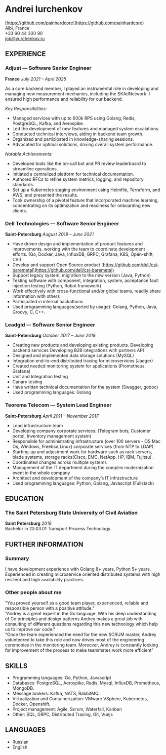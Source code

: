 # Andrei Iurchenkov

[https://github.com/painhardcore](https://github.com/painhardcore)  
Albi, France  
+33 60 44 330 90  
job@yurchenkov.ru  

## EXPERIENCE

### Adjust — Software Senior Engineer  
**France** *July 2021 – April 2025*

As a core backend member, I played an instrumental role in developing and managing new measurement mechanics, including the SKAdNetwork. I ensured high performance and reliability for our backend.

*Key Responsibilities:*
* Managed services with up to 900k RPS using Golang, Redis, PostgreSQL, Kafka, and Aerospike.
* Led the development of new features and managed system escalations.
* Conducted technical interviews, aiding in backend team growth.
* Organized and participated in knowledge-sharing sessions.
* Advocated for optimal solutions, driving overall system performance.

*Notable Achievements:*
* Developed tools like the on-call bot and PR review leaderboard to streamline operations.
* Initiated a centralized platform for technical documentation.
* Authored RFCs to refine system metrics, logging, and repository standards.
* Set up a Kubernetes staging environment using Helmfile, Terraform, and AWS, and presented the results.
* Took ownership of a pivotal feature that incorporated machine learning, concentrating on its optimization and readiness for onboarding new clients.

### Dell Technologies — Software Senior Engineer  
**Saint-Petersburg** *August 2018 – June 2021*

* Have driven design and implementation of product features and improvements, working with the team to coordinate development efforts. (Go, Docker, Java, InfluxDB, GRPC, Grafana, K8S, Open-shift, CSI)
* Develop and support Open Source product [https://github.com/dell/csi-baremetal](https://github.com/dell/csi-baremetal)
* Support legacy system, migration to the new version (Java, Python)
* Testing software with component, integration, system, acceptance fault injection testing (Python, Robot framework)
* Work effectively with cross-functional and/or global teams, readily share information with others
* Participated in internal hackathons
* Used programming languages(sorted by usage): Golang, Python, Java, Groovy, C, C++.

### Leadgid — Software Senior Engineer  
**Saint-Petersburg** *October 2017 – June 2018*

* Creating new products and developing existing products. Developing backend services Developing B2B integrations with partners API
* Designed and implemented data storage solutions (MySQL)
* Integration end-to-end distributed tracing for microservices (Jaeger)
* Created needed monitoring system for applications (Prometheus, Grafana)
* Unit and Integration testing
* Canary testing
* Have written technical documentation for the system (Swagger, godoc)
* Used programming languages: Golang

### Teorema Telecom — System Lead Engineer  
**Saint-Petersburg** *April 2011 – November 2017*

* Lead infrastructure team
* Developing company corporate services. (Telegram bots, Customer portal, Inventory management system)
* Responsible for administrating infrastructure (over 100 servers - OS Mac Os, Windows, Freebsd,Linux) corporate services (from NTP to LDAP).
* Starting-up and adjustment work for hardware such as rack servers, blade systems, storage racks(Cisco, EMC, NetApp, HP, IBM, Fujitsu).
* Coordinated changes across multiple systems
* Management of the IT department during the complex modernization event in the whole company
* Architect and development of the company’s IT infrastructure
* Used programming languages: Python, Golang, Javascript (Fullstack)

## EDUCATION

### The Saint Petersburg State University of Civil Aviation  
**Saint Petersburg** *2016*  
Bachelor in 23.03.01 Transport Process Technology.

## FURTHER INFORMATION

### Summary  
I have development experience with Golang 8+ years, Python 5+ years. Experienced in creating microservice oriented distributed systems with high resilient and high availability practices.

### Other people about me  
"You proved yourself as a good team player, experienced, reliable and responsible person with a positive attitude."  
"Andrey is a great expert in the Go language. With his deep understanding of Go principles and design patterns Andrey makes a great job with consulting of different questions regarding this new technology which help us to improve our code."  
"Once the team experienced the need for the new SCRUM master, Andrey volunteered to take this role and now drives most of the engineering ceremonies in the monitoring team. Moreover, Andrey is constantly looking for improvement of the process to make teammates work more efficient"

## SKILLS

* Programming languages: Go, Python, Javascript
* Databases: PostgreSQL, Aerospike, Redis, Mysql, InfluxDB, Prometheus, MongoDB.
* Message brokers: Kafka, NATS, RabbitMQ.
* Virtualization and Containerization: VMware VSphere, Kubernetes, Docker, Openshift.
* Project management: Agile, Scrum, Waterfall, Kanban
* Other: SQL, GRPC, Distributed Tracing, Git, Vuejs

## LANGUAGES

* Russian
* English